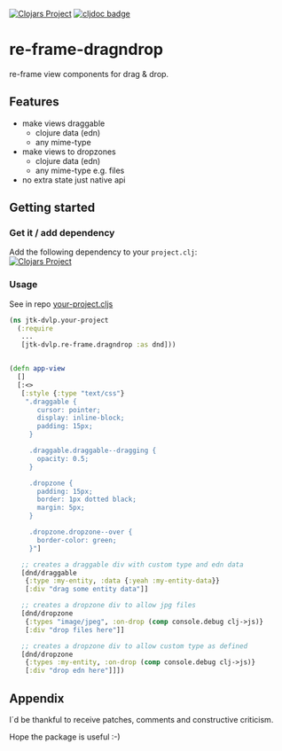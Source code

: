 [![Clojars Project](https://img.shields.io/clojars/v/net.clojars.jtkdvlp/re-frame-dragndrop.svg)](https://clojars.org/net.clojars.jtkdvlp/re-frame-dragndrop)
[![cljdoc badge](https://cljdoc.org/badge/net.clojars.jtkdvlp/re-frame-dragndrop)](https://cljdoc.org/d/net.clojars.jtkdvlp/re-frame-dragndrop/CURRENT)

# re-frame-dragndrop

re-frame view components for drag & drop.

## Features

* make views draggable
  * clojure data (edn)
  * any mime-type
* make views to dropzones
  * clojure data (edn)
  * any mime-type e.g. files
* no extra state just native api

## Getting started

### Get it / add dependency

Add the following dependency to your `project.clj`:<br>
[![Clojars Project](https://img.shields.io/clojars/v/net.clojars.jtkdvlp/re-frame-dragndrop.svg)](https://clojars.org/net.clojars.jtkdvlp/re-frame-dragndrop)

### Usage

See in repo [your-project.cljs](https://github.com/jtkDvlp/re-frame-dragndrop/blob/master/dev/jtk_dvlp/your_project.cljs)

```clojure
(ns jtk-dvlp.your-project
  (:require
   ...
   [jtk-dvlp.re-frame.dragndrop :as dnd]))


(defn app-view
  []
  [:<>
   [:style {:type "text/css"}
    ".draggable {
       cursor: pointer;
       display: inline-block;
       padding: 15px;
     }

     .draggable.draggable--dragging {
       opacity: 0.5;
     }

     .dropzone {
       padding: 15px;
       border: 1px dotted black;
       margin: 5px;
     }

     .dropzone.dropzone--over {
       border-color: green;
     }"]

   ;; creates a draggable div with custom type and edn data
   [dnd/draggable
    {:type :my-entity, :data {:yeah :my-entity-data}}
    [:div "drag some entity data"]]

   ;; creates a dropzone div to allow jpg files
   [dnd/dropzone
    {:types "image/jpeg", :on-drop (comp console.debug clj->js)}
    [:div "drop files here"]]

   ;; creates a dropzone div to allow custom type as defined
   [dnd/dropzone
    {:types :my-entity, :on-drop (comp console.debug clj->js)}
    [:div "drop edn here"]]])
```

## Appendix

I´d be thankful to receive patches, comments and constructive criticism.

Hope the package is useful :-)
